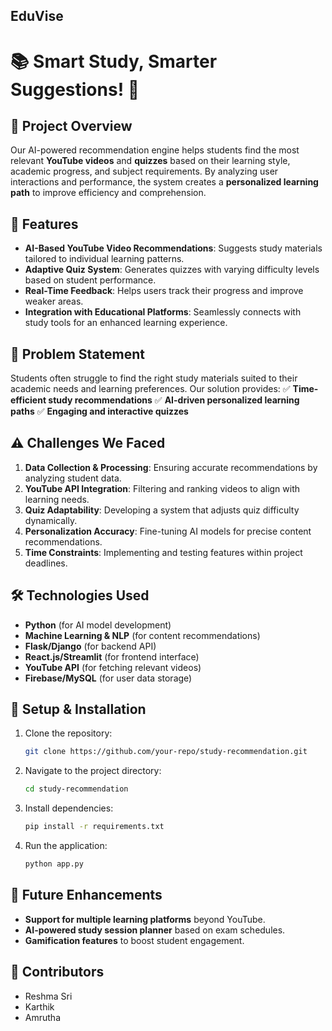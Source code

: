 ## EduVise
# 📚 Smart Study, Smarter Suggestions! 🎯

## 📌 Project Overview
Our AI-powered recommendation engine helps students find the most relevant **YouTube videos** and **quizzes** based on their learning style, academic progress, and subject requirements. By analyzing user interactions and performance, the system creates a **personalized learning path** to improve efficiency and comprehension.

## 🚀 Features
- **AI-Based YouTube Video Recommendations**: Suggests study materials tailored to individual learning patterns.
- **Adaptive Quiz System**: Generates quizzes with varying difficulty levels based on student performance.
- **Real-Time Feedback**: Helps users track their progress and improve weaker areas.
- **Integration with Educational Platforms**: Seamlessly connects with study tools for an enhanced learning experience.

## 🎯 Problem Statement
Students often struggle to find the right study materials suited to their academic needs and learning preferences. Our solution provides:
✅ **Time-efficient study recommendations**
✅ **AI-driven personalized learning paths**
✅ **Engaging and interactive quizzes**

## ⚠️ Challenges We Faced
1. **Data Collection & Processing**: Ensuring accurate recommendations by analyzing student data.
2. **YouTube API Integration**: Filtering and ranking videos to align with learning needs.
3. **Quiz Adaptability**: Developing a system that adjusts quiz difficulty dynamically.
4. **Personalization Accuracy**: Fine-tuning AI models for precise content recommendations.
5. **Time Constraints**: Implementing and testing features within project deadlines.

## 🛠️ Technologies Used
- **Python** (for AI model development)
- **Machine Learning & NLP** (for content recommendations)
- **Flask/Django** (for backend API)
- **React.js/Streamlit** (for frontend interface)
- **YouTube API** (for fetching relevant videos)
- **Firebase/MySQL** (for user data storage)

## 🔧 Setup & Installation
1. Clone the repository:
   ```sh
   git clone https://github.com/your-repo/study-recommendation.git
   ```
2. Navigate to the project directory:
   ```sh
   cd study-recommendation
   ```
3. Install dependencies:
   ```sh
   pip install -r requirements.txt
   ```
4. Run the application:
   ```sh
   python app.py
   ```

## 📌 Future Enhancements
- **Support for multiple learning platforms** beyond YouTube.
- **AI-powered study session planner** based on exam schedules.
- **Gamification features** to boost student engagement.

## 📝 Contributors
- Reshma Sri
- Karthik
- Amrutha 
